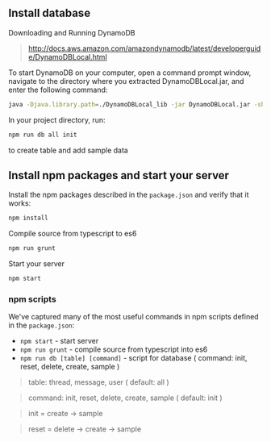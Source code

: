 ## Install database
Downloading and Running DynamoDB

> http://docs.aws.amazon.com/amazondynamodb/latest/developerguide/DynamoDBLocal.html

To start DynamoDB on your computer, open a command prompt window, navigate to the directory where you extracted DynamoDBLocal.jar, and enter the following command:

```bash
java -Djava.library.path=./DynamoDBLocal_lib -jar DynamoDBLocal.jar -sharedDb
```
In your project directory, run:

```bash
npm run db all init
```

to create table and add sample data

## Install npm packages and start your server

Install the npm packages described in the `package.json` and verify that it works:

```bash
npm install
```

Compile source from typescript to es6
```bash
npm run grunt
```
Start your server

```bash
npm start
```

### npm scripts

We've captured many of the most useful commands in npm scripts defined in the `package.json`:

* `npm start` - start server
* `npm run grunt` - compile source from typescript into es6
* `npm run db [table] [command]` - script for database ( command: init, reset, delete, create, sample )

>table: thread, message, user ( default: all )

>command: init, reset, delete, create, sample ( default: init )

>init = create -> sample

>reset = delete -> create -> sample

